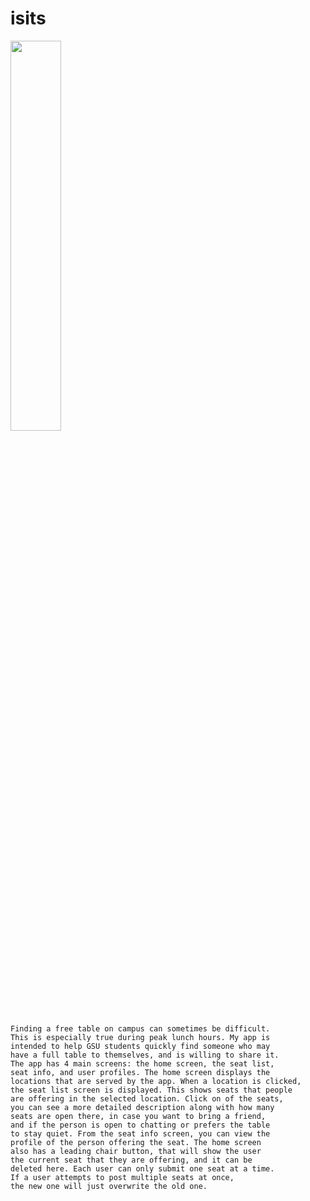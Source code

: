 # isits
<img src="makeSeat.gif" width="40%" height="40%"/>

	Finding a free table on campus can sometimes be difficult. 
	This is especially true during peak lunch hours. My app is 
	intended to help GSU students quickly find someone who may 
	have a full table to themselves, and is willing to share it.
	The app has 4 main screens: the home screen, the seat list, 
	seat info, and user profiles. The home screen displays the 
	locations that are served by the app. When a location is clicked, 
	the seat list screen is displayed. This shows seats that people 
	are offering in the selected location. Click on of the seats, 
	you can see a more detailed description along with how many 
	seats are open there, in case you want to bring a friend, 
	and if the person is open to chatting or prefers the table 
	to stay quiet. From the seat info screen, you can view the 
	profile of the person offering the seat. The home screen 
	also has a leading chair button, that will show the user 
	the current seat that they are offering, and it can be 
	deleted here. Each user can only submit one seat at a time. 
	If a user attempts to post multiple seats at once, 
	the new one will just overwrite the old one.
